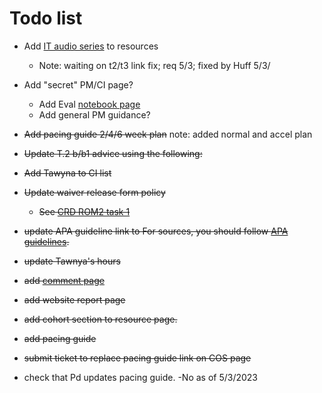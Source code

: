# Todo list

- Add [IT audio series](https://www.wgu.edu/online-it-degrees/it-audio-series.html) to resources
    - Note: waiting on t2/t3 link fix; req 5/3; fixed by Huff 5/3/

- Add "secret" PM/CI page?

    - Add Eval [notebook page](?) 
    - Add general PM guidance?

- ~~Add pacing guide 2/4/6 week plan~~ note: added normal and accel plan

- ~~Update T.2 b/b1 advice using the following:~~

    <!-- ~~In the *B & B.1: Review of Other Works* section, you are asked to:
    1. Review 4 resources (articles, blogs, case studies, white papers, videos, etc.).
    2. Summarize 4 resources ( simply tell your reader what's in the resource you reviewed, no need to offer an opinion or analyze it…simply summarize the content…. I recommend at least two paragraphs for each review).
    3. Cite Appropriately (APA Style)
    In the relation to artifact section, you should tell your reader how the information you reviewed & summarized expands the context of the problem you're solving or how it guides/influences the solution you're implementing.  These resources do not have to be a one-to-one match to your project. If you find an article on wood screws and you discern a way to relate it to your project; it will be an acceptable review.~~ -->

- ~~Add Tawyna to CI list~~
- ~~Update waiver release form policy~~

    - ~~See [CRD ROM2 task 1](https://westerngovernorsuniversity.sharepoint.com/sites/ITTeamcopy/_layouts/15/Doc.aspx?sourcedoc={30afd775-2ab8-4f28-9de9-aedc39c05ddb}&action=view&wd=target%28Capstones.one%7C1caaacc4-4f44-45fa-84ae-e3f672585a52%2FC769-ROM2%20Task%201%20Capstone%20Topic%20Approval%20and%20%7C30fb67cf-1c2d-46b4-9ac0-7c228b95e70c%2F%29&wdorigin=NavigationUrl)~~

- ~~update APA guideline link to For sources, you should follow [APA guidelines](https://cm.wgu.edu/t5/Writing-Center-Knowledge-Base/I-Need-Help-with-APA-Style/ta-p/33524).~~

- ~~update Tawnya's hours~~ 

- ~~add [comment page](https://jupyterbook.org/en/stable/interactive/comments/utterances.html)~~

- ~~add website report page~~

- ~~add cohort section to resource page.~~
- ~~add pacing guide~~ 
- ~~submit ticket to replace pacing guide link on COS page~~
- check that Pd updates pacing guide. -No as of 5/3/2023

```
